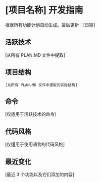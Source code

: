# [项目名称] 开发指南

根据所有功能计划自动生成。最后更新：[日期]

## 活跃技术
[从所有 PLAN.MD 文件中提取]

## 项目结构
```
[从所有 PLAN.MD 文件中提取的实际结构]
```

## 命令
[仅适用于活跃技术的命令]

## 代码风格
[仅适用于使用语言的代码风格]

## 最近变化
[最近 3 个功能以及它们添加的内容]

<!-- MANUAL ADDITIONS START -->
<!-- MANUAL ADDITIONS END -->
